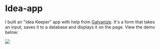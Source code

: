# Idea-app
I built an "Idea Keeper" app with help from [Galvanize](http://www.galvanize.com/learn/learn-to-code/build-full-stack-app-40-minutes/). It's a form that takes an input, saves it to a database and displays it on the page.
View the demo below:

![](https://static1.squarespace.com/static/584bdd37e58c620f9601f270/t/588acd8d44024328bf042bc4/1485491600374/idea-app-demo.gif)
